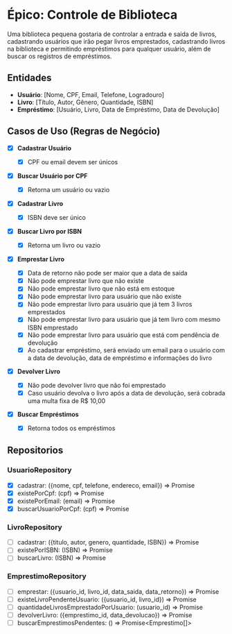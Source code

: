 # Épico: Controle de Biblioteca

Uma biblioteca pequena gostaria de controlar a entrada e saída de livros, cadastrando usuários que irão pegar livros emprestados, cadastrando livros na biblioteca e permitindo empréstimos para qualquer usuário, além de buscar os registros de empréstimos.

## Entidades

- **Usuário**: [Nome, CPF, Email, Telefone, Logradouro]
- **Livro**: [Título, Autor, Gênero, Quantidade, ISBN]
- **Empréstimo**: [Usuário, Livro, Data de Empréstimo, Data de Devolução]

## Casos de Uso (Regras de Negócio)

- [x] **Cadastrar Usuário**

  - [x] CPF ou email devem ser únicos

- [x] **Buscar Usuário por CPF**

  - [x] Retorna um usuário ou vazio

- [x] **Cadastrar Livro**

  - [x] ISBN deve ser único

- [x] **Buscar Livro por ISBN**

  - [x] Retorna um livro ou vazio

- [x] **Emprestar Livro**

  - [x] Data de retorno não pode ser maior que a data de saída
  - [x] Não pode emprestar livro que não existe
  - [x] Não pode emprestar livro que não está em estoque
  - [x] Não pode emprestar livro para usuário que não existe
  - [x] Não pode emprestar livro para usuário que já tem 3 livros emprestados
  - [x] Não pode emprestar livro para usuário que já tem livro com mesmo ISBN emprestado
  - [x] Não pode emprestar livro para usuário que está com pendência de devolução
  - [x] Ao cadastrar empréstimo, será enviado um email para o usuário com a data de devolução, data de empréstimo e informações do livro

- [x] **Devolver Livro**

  - [x] Não pode devolver livro que não foi emprestado
  - [x] Caso usuário devolva o livro após a data de devolução, será cobrada uma multa fixa de R$ 10,00

- [x] **Buscar Empréstimos**
  - [x] Retorna todos os empréstimos

## Repositorios

### UsuarioRepository

- [x] cadastrar: ({nome, cpf, telefone, endereco, email}) => Promise<void>
- [x] existePorCpf: (cpf) => Promise<boolean>
- [x] existePorEmail: (email) => Promise<boolean>
- [x] buscarUsuarioPorCpf: (cpf) => Promise<Usuario>

### LivroRepository

- [ ] cadastrar: ({titulo, autor, genero, quantidade, ISBN}) => Promise<void>
- [ ] existePorISBN: (ISBN) => Promise<boolean>
- [ ] buscarLivro: (ISBN) => Promise<Livro>

### EmprestimoRepository

- [ ] emprestar: ({usuario_id, livro_id, data_saida, data_retorno}) => Promise<string>
- [ ] existeLivroPendenteUsuario: ({usuario_id, livro_id}) => Promise<boolean>
- [ ] quantidadeLivrosEmprestadoPorUsuario: (usuario_id) => Promise<number>
- [ ] devolverLivro: ({emprestimo_id, data_devolucao}) => Promise<Date>
- [ ] buscarEmprestimosPendentes: () => Promise<Emprestimo[]>
